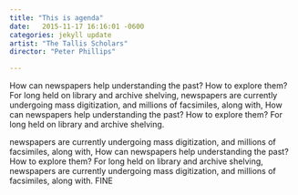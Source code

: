 ```yaml
---
title: "This is agenda"
date:   2015-11-17 16:16:01 -0600
categories: jekyll update
artist: "The Tallis Scholars"
director: "Peter Phillips"

---
```

How can newspapers help understanding the past? How to explore them? For long held on library and archive shelving, newspapers are currently undergoing mass digitization, and millions of facsimiles, along with, How can newspapers help understanding the past? How to explore them? For long held on library and archive shelving.

newspapers are currently undergoing mass digitization, and millions of facsimiles, along with, How can newspapers help understanding the past? How to explore them? For long held on library and archive shelving, newspapers are currently undergoing mass digitization, and millions of facsimiles, along with. FINE